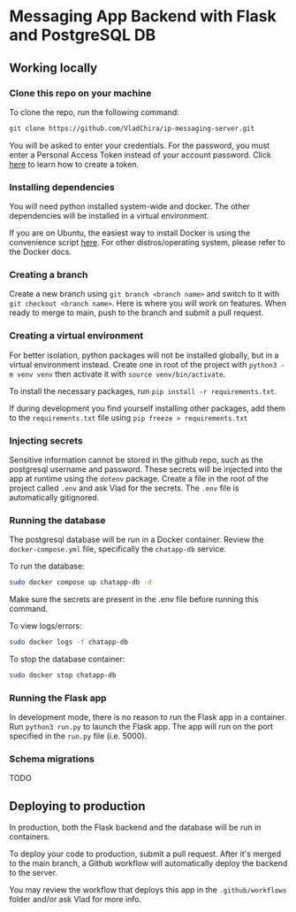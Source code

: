 # Messaging App Backend with Flask and PostgreSQL DB

## Working locally

### Clone this repo on your machine
To clone the repo, run the following command:
```bash
git clone https://github.com/VladChira/ip-messaging-server.git
```
You will be asked to enter your credentials. For the password, you must enter a Personal Access Token instead of your account password. Click [here](https://docs.github.com/en/authentication/keeping-your-account-and-data-secure/managing-your-personal-access-tokens#creating-a-personal-access-token-classic) to learn how to create a token.

### Installing dependencies
You will need python installed system-wide and docker. The other dependencies will be installed in a virtual environment.

If you are on Ubuntu, the easiest way to install Docker is using the convenience script [here](https://docs.docker.com/engine/install/ubuntu/#install-using-the-convenience-script). For other distros/operating system, please refer to the Docker docs.

### Creating a branch
Create a new branch using ``git branch <branch name>`` and switch to it with ``git checkout <branch name>``. Here is where you will work on features. When ready to merge to main, push to the branch and submit a pull request.

### Creating a virtual environment
For better isolation, python packages will not be installed globally, but in a virtual environment instead. Create one in root of the project with ``python3 -m venv venv`` then activate it with ``source venv/bin/activate``.

To install the necessary packages, run
``pip install -r requirements.txt``.

If during development you find yourself installing other packages, add them to the ``requirements.txt`` file using ``pip freeze > requirements.txt``

### Injecting secrets
Sensitive information cannot be stored in the github repo, such as the postgresql username and password. These secrets will be injected into the app at runtime using the ``dotenv`` package. Create a file in the root of the project called ``.env`` and ask Vlad for the secrets. The ``.env`` file is automatically gitignored.

### Running the database
The postgresql database will be run in a Docker container. Review the ``docker-compose.yml`` file, specifically the ``chatapp-db`` service.

To run the database:
```bash
sudo docker compose up chatapp-db -d
```
Make sure the secrets are present in the .env file before running this command.

To view logs/errors:
```bash
sudo docker logs -f chatapp-db
```

To stop the database container:
```bash
sudo docker stop chatapp-db
```


### Running the Flask app
In development mode, there is no reason to run the Flask app in a container. Run ``python3 run.py`` to launch the Flask app. The app will run on the port specified in the ``run.py`` file (i.e. 5000).

### Schema migrations
TODO

## Deploying to production
In production, both the Flask backend and the database will be run in containers. 

To deploy your code to production, submit a pull request. After it's merged to the main branch, a Github workflow will automatically deploy the backend to the server. 

You may review the workflow that deploys this app in the ``.github/workflows`` folder and/or ask Vlad for more info.